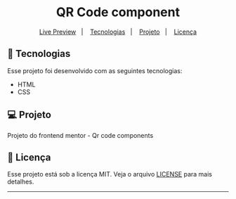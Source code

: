 <h1 align="center">
  QR Code component
</h1>

<p align="center">
  <a href="https://qrcode-bruno.netlify.app/">Live Preview</a>&nbsp;&nbsp;&nbsp;|&nbsp;&nbsp;&nbsp;
  <a href="#-tecnologias">Tecnologias</a>&nbsp;&nbsp;&nbsp;|&nbsp;&nbsp;&nbsp;
  <a href="#-projeto">Projeto</a>&nbsp;&nbsp;&nbsp;|&nbsp;&nbsp;&nbsp;
  <a href="#memo-licença">Licença</a>
</p>

## 🚀 Tecnologias

Esse projeto foi desenvolvido com as seguintes tecnologias:

- HTML
- CSS

## 💻 Projeto

Projeto do frontend mentor - Qr code components

## :memo: Licença

Esse projeto está sob a licença MIT. Veja o arquivo [LICENSE](LICENSE) para mais detalhes.

---
